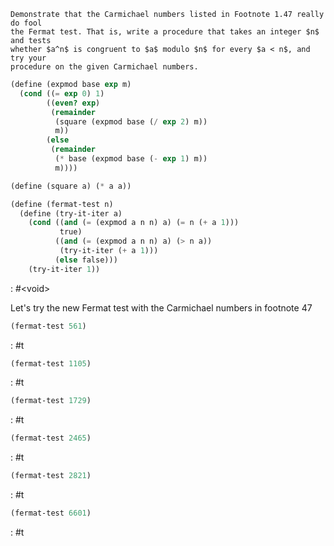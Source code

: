     Demonstrate that the Carmichael numbers listed in Footnote 1.47 really do fool
    the Fermat test. That is, write a procedure that takes an integer $n$ and tests
    whether $a^n$ is congruent to $a$ modulo $n$ for every $a < n$, and try your
    procedure on the given Carmichael numbers.

```scheme :session,"1.27",:exports,none
(define (expmod base exp m)
  (cond ((= exp 0) 1)
        ((even? exp)
         (remainder
          (square (expmod base (/ exp 2) m))
          m))
        (else
         (remainder
          (* base (expmod base (- exp 1) m))
          m))))

(define (square a) (* a a))
```

```scheme :session,"1.27"
(define (fermat-test n)
  (define (try-it-iter a)
    (cond ((and (= (expmod a n n) a) (= n (+ a 1)))
           true)
          ((and (= (expmod a n n) a) (> n a))
           (try-it-iter (+ a 1)))
          (else false)))
    (try-it-iter 1))
```

: #&lt;void>

Let's try the new Fermat test with the Carmichael numbers in footnote 47

```scheme :session,"1.27",:exports,both
(fermat-test 561)
```

: #t

```scheme :session,"1.27",:exports,both
(fermat-test 1105)
```

: #t

```scheme :session,"1.27",:exports,both
(fermat-test 1729)
```

: #t

```scheme :session,"1.27",:exports,both
(fermat-test 2465)
```

: #t

```scheme :session,"1.27",:exports,both
(fermat-test 2821)
```

: #t

```scheme :session,"1.27",:exports,both
(fermat-test 6601)
```

: #t

